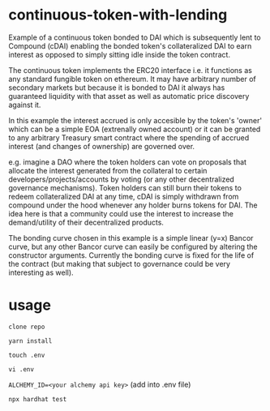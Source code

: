 # continuous-token-with-lending
Example of a continuous token bonded to DAI which is subsequently lent to Compound (cDAI) enabling the bonded token's collateralized DAI to earn interest as opposed to simply sitting idle inside the token contract.

The continuous token implements the ERC20 interface i.e. it functions as any standard fungible token on ethereum. It may have arbitrary number of secondary markets but because it is bonded to DAI it always has guaranteed liquidity with that asset as well as automatic price discovery against it.

In this example the interest accrued is only accesible by the token's 'owner' which can be a simple EOA (extrenally owned account) or it can be granted to any arbitrary Treasury smart contract where the spending of accrued interest (and changes of ownership) are governed over. 

e.g. imagine a DAO where the token holders can vote on proposals that allocate the interest generated from the collateral to certain developers/projects/accounts by voting (or any other decentralized governance mechanisms). Token holders can still burn their tokens to redeem collateralized DAI at any time, cDAI is simply withdrawn from compound under the hood whenever any holder burns tokens for DAI. The idea here is that a community could use the interest to increase the demand/utility of their decentralized products.

The bonding curve chosen in this example is a simple linear (y=x) Bancor curve, but any other Bancor curve can easily be configured by altering the constructor arguments. Currently the bonding curve is fixed for the life of the contract (but making that subject to governance could be very interesting as well).

# usage

`clone repo`

`yarn install`

`touch .env`

`vi .env`

`ALCHEMY_ID=<your alchemy api key>` (add into .env file)

`npx hardhat test`
